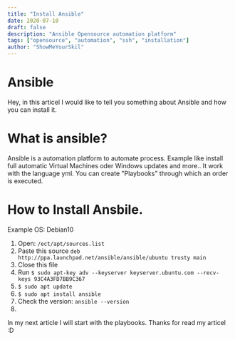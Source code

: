 ```yaml
---
title: "Install Ansible"
date: 2020-07-10
draft: false
description: "Ansible Opensource automation platform"
tags: ["opensource", "automation", "ssh", "installation"]
author: "ShowMeYourSkil"
---
```


# Ansible

Hey, in this articel I would like to tell you something about Ansible and how you can install it. 

# What is ansible?

Ansible is a automation platform to automate process. Example like install full automatic Virtual Machines oder Windows updates and more..
It work with the language yml. You can create "Playbooks" through which an order is executed.

# How to Install Ansbile.

Example OS: Debian10

1. Open: `/ect/apt/sources.list`
2. Paste this source `deb http://ppa.launchpad.net/ansible/ansible/ubuntu trusty main`
3. Close this file
4. Run `$ sudo apt-key adv --keyserver keyserver.ubuntu.com --recv-keys 93C4A3FD7BB9C367`
5. `$ sudo apt update`
6. `$ sudo apt install ansible`
7. Check the version: `ansible --version`
8. 
In my next article I will start with the playbooks. 
Thanks for read my articel :D
